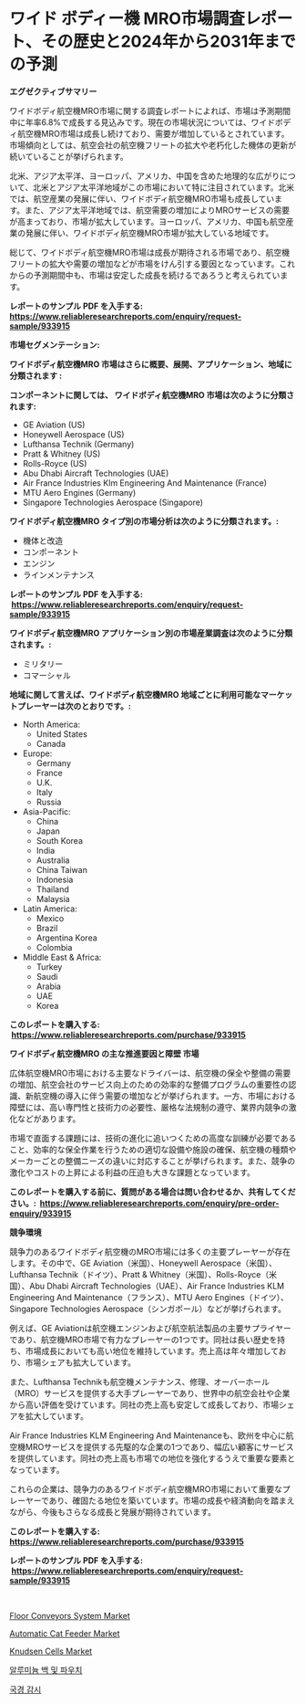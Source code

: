 <p><h1>ワイド ボディー機 MRO市場調査レポート、その歴史と2024年から2031年までの予測</h1></p><p><strong>エグゼクティブサマリー</strong></p>
<p><p>ワイドボディ航空機MRO市場に関する調査レポートによれば、市場は予測期間中に年率6.8%で成長する見込みです。現在の市場状況については、ワイドボディ航空機MRO市場は成長し続けており、需要が増加しているとされています。市場傾向としては、航空会社の航空機フリートの拡大や老朽化した機体の更新が続いていることが挙げられます。</p><p>北米、アジア太平洋、ヨーロッパ、アメリカ、中国を含めた地理的な広がりについて、北米とアジア太平洋地域がこの市場において特に注目されています。北米では、航空産業の発展に伴い、ワイドボディ航空機MRO市場も成長しています。また、アジア太平洋地域では、航空需要の増加によりMROサービスの需要が高まっており、市場が拡大しています。ヨーロッパ、アメリカ、中国も航空産業の発展に伴い、ワイドボディ航空機MRO市場が拡大している地域です。</p><p>総じて、ワイドボディ航空機MRO市場は成長が期待される市場であり、航空機フリートの拡大や需要の増加などが市場をけん引する要因となっています。これからの予測期間中も、市場は安定した成長を続けるであろうと考えられています。</p></p>
<p><strong>レポートのサンプル PDF を入手する: <a href="https://www.reliableresearchreports.com/enquiry/request-sample/933915">https://www.reliableresearchreports.com/enquiry/request-sample/933915</a></strong></p>
<p><strong>市場セグメンテーション:</strong></p>
<p><strong> ワイドボディ航空機MRO 市場はさらに概要、展開、アプリケーション、地域に分類されます :</strong></p>
<p><strong>コンポーネントに関しては、 ワイドボディ航空機MRO 市場は次のように分類されます: &nbsp;</strong></p>
<p><ul><li>GE Aviation (US)</li><li>Honeywell Aerospace (US)</li><li>Lufthansa Technik (Germany)</li><li>Pratt & Whitney (US)</li><li>Rolls-Royce (US)</li><li>Abu Dhabi Aircraft Technologies (UAE)</li><li>Air France Industries Klm Engineering And Maintenance (France)</li><li>MTU Aero Engines (Germany)</li><li>Singapore Technologies Aerospace (Singapore)</li></ul></p>
<p><strong> ワイドボディ航空機MRO タイプ別の市場分析は次のように分類されます。:</strong></p>
<p><ul><li>機体と改造</li><li>コンポーネント</li><li>エンジン</li><li>ラインメンテナンス</li></ul></p>
<p><strong>レポートのサンプル PDF を入手する: &nbsp;<a href="https://www.reliableresearchreports.com/enquiry/request-sample/933915">https://www.reliableresearchreports.com/enquiry/request-sample/933915</a></strong></p>
<p><strong> ワイドボディ航空機MRO アプリケーション別の市場産業調査は次のように分類されます。:</strong></p>
<p><ul><li>ミリタリー</li><li>コマーシャル</li></ul></p>
<p><strong>地域に関して言えば、ワイドボディ航空機MRO 地域ごとに利用可能なマーケットプレーヤーは次のとおりです。:</strong></p>
<p><ul>
    <li>
        North America:
        <ul>
            <li>United States</li>
            <li>Canada</li>
        </ul>
    </li>
    <li>
        Europe:
        <ul>
            <li>Germany</li>
            <li>France</li>
            <li>U.K.</li>
            <li>Italy</li>
            <li>Russia</li>
        </ul>
    </li>
    <li>
        Asia-Pacific:
        <ul>
            <li>China</li>
            <li>Japan</li>
            <li>South Korea</li>
            <li>India</li>
            <li>Australia</li>
            <li>China Taiwan</li>
            <li>Indonesia</li>
            <li>Thailand</li>
            <li>Malaysia</li>
        </ul>
    </li>
    <li>
        Latin America:
        <ul>
            <li>Mexico</li>
            <li>Brazil</li>
            <li>Argentina Korea</li>
            <li>Colombia</li>
        </ul>
    </li>
    <li>
        Middle East & Africa:
        <ul>
            <li>Turkey</li>
            <li>Saudi</li>
            <li>Arabia</li>
            <li>UAE</li>
            <li>Korea</li>
        </ul>
    </li>
    </ul></p>
<p><strong>このレポートを購入する: &nbsp;<a href="https://www.reliableresearchreports.com/purchase/933915">https://www.reliableresearchreports.com/purchase/933915</a></strong></p>
<p><strong>ワイドボディ航空機MRO の主な推進要因と障壁 市場</strong></p>
<p><p>広体航空機MRO市場における主要なドライバーは、航空機の保全や整備の需要の増加、航空会社のサービス向上のための効率的な整備プログラムの重要性の認識、新航空機の導入に伴う需要の増加などが挙げられます。一方、市場における障壁には、高い専門性と技術力の必要性、厳格な法規制の遵守、業界内競争の激化などがあります。</p><p>市場で直面する課題には、技術の進化に追いつくための高度な訓練が必要であること、効率的な保全作業を行うための適切な設備や施設の確保、航空機の種類やメーカーごとの整備ニーズの違いに対応することが挙げられます。また、競争の激化やコストの上昇による利益の圧迫も大きな課題となっています。</p></p>
<p><strong>このレポートを購入する前に、質問がある場合は問い合わせるか、共有してください。:&nbsp; <a href="https://www.reliableresearchreports.com/enquiry/pre-order-enquiry/933915">https://www.reliableresearchreports.com/enquiry/pre-order-enquiry/933915</a></strong></p>
<p><strong>競争環境</strong></p>
<p><p>競争力のあるワイドボディ航空機のMRO市場には多くの主要プレーヤーが存在します。その中で、GE Aviation（米国）、Honeywell Aerospace（米国）、Lufthansa Technik（ドイツ）、Pratt & Whitney（米国）、Rolls-Royce（米国）、Abu Dhabi Aircraft Technologies（UAE）、Air France Industries KLM Engineering And Maintenance（フランス）、MTU Aero Engines（ドイツ）、Singapore Technologies Aerospace（シンガポール）などが挙げられます。</p><p>例えば、GE Aviationは航空機エンジンおよび航空航法製品の主要サプライヤーであり、航空機MRO市場で有力なプレーヤーの1つです。同社は長い歴史を持ち、市場成長においても高い地位を維持しています。売上高は年々増加しており、市場シェアも拡大しています。</p><p>また、Lufthansa Technikも航空機メンテナンス、修理、オーバーホール（MRO）サービスを提供する大手プレーヤーであり、世界中の航空会社や企業から高い評価を受けています。同社の売上高も安定して成長しており、市場シェアを拡大しています。</p><p>Air France Industries KLM Engineering And Maintenanceも、欧州を中心に航空機MROサービスを提供する先駆的な企業の1つであり、幅広い顧客にサービスを提供しています。同社の売上高も市場での地位を強化するうえで重要な要素となっています。</p><p>これらの企業は、競争力のあるワイドボディ航空機MRO市場において重要なプレーヤーであり、確固たる地位を築いています。市場の成長や経済動向を踏まえながら、今後もさらなる成長と発展が期待されています。</p></p>
<p><strong>このレポートを購入する: &nbsp; <a href="https://www.reliableresearchreports.com/purchase/933915">https://www.reliableresearchreports.com/purchase/933915</a></strong></p>
<p><strong>レポートのサンプル PDF を入手する: &nbsp;<a href="https://www.reliableresearchreports.com/enquiry/request-sample/933915">https://www.reliableresearchreports.com/enquiry/request-sample/933915</a></strong><strong></strong></p>
<p>&nbsp;</p>
<p><p><a href="https://fearless-okapi-6c8.notion.site/Global-Floor-Conveyors-System-Market-Size-and-Market-Trends-Insights-and-Projections-from-2024-to-2-46fb0b6254784d488101c5129f56f931">Floor Conveyors System Market</a></p><p><a href="https://view.publitas.com/reportprime-1/automatic-cat-feeder-market-size-share-trends-analysis-report-by-application-regional-outlook-competitive-strategies-and-segment-forecasts-2024-2031/">Automatic Cat Feeder Market</a></p><p><a href="https://view.publitas.com/reportprime-1/knudsen-cells-market-size-share-trends-analysis-report-by-application-regional-outlook-competitive-strategies-and-segment-forecasts-2024-2031/">Knudsen Cells Market</a></p><p><a href="https://medium.com/@timkunzety907856/%EC%95%8C%EB%A3%A8%EB%AF%B8%EB%8A%84-%EA%B0%80%EB%B0%A9-%EB%B0%8F-%ED%8C%8C%EC%9A%B0%EC%B9%98-%EC%8B%9C%EC%9E%A5-2031%EB%85%84%EA%B9%8C%EC%A7%80%EC%9D%98-%ED%8A%B8%EB%A0%8C%EB%93%9C-%EC%98%88%EC%B8%A1-%EB%B0%8F-%EA%B2%BD%EC%9F%81-%EB%B6%84%EC%84%9D-2d63fcde6c8c">알루미늄 백 및 파우치</a></p><p><a href="https://github.com/vs2869dizt0/Market-Research-Report-List-1/blob/main/4715073184171.md">국경 감시</a></p></p>